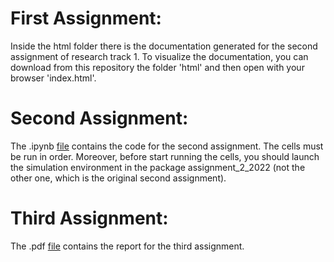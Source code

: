 # First Assignment:
Inside the html folder there is the documentation generated for the second assignment of research track 1.
To visualize the documentation, you can download from this repository the folder 'html' and then open with your browser 'index.html'.

# Second Assignment:
The .ipynb [file](https://github.com/Matteoforni1/RT2_assignment1/blob/main/Assignment_2_RT2.ipynb) contains the code for the second assignment.
The cells must be run in order.
Moreover, before start running the cells, you should launch the simulation environment in the package assignment_2_2022 (not the other one, which is the original second assignment).

# Third Assignment:
The .pdf [file](https://github.com/Matteoforni1/RT2_assignment1/blob/main/Report_RT2_Statistics.pdf) contains the report for the third assignment.
